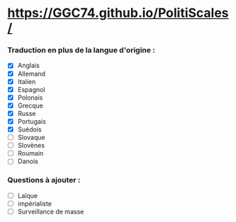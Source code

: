 # https://GGC74.github.io/PolitiScales/

### Traduction en plus de la langue d'origine :
+ [X] Anglais
+ [X] Allemand
+ [X] Italien
+ [X] Espagnol
+ [X] Polonais
+ [X] Grecque
+ [X] Russe
+ [X] Portugais
+ [X] Suédois
+ [ ] Slovaque
+ [ ] Slovènes
+ [ ] Roumain
+ [ ] Danois

### Questions à ajouter :
+ [ ] Laïque
+ [ ] impérialiste
+ [ ] Surveillance de masse
